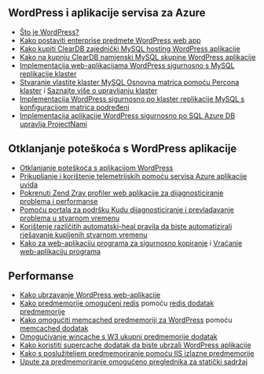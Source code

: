 ## <a name="wordpress-and-azure-app-service"></a>WordPress i aplikacije servisa za Azure

* [Što je WordPress?](https://wordpress.org/)
* [Kako postaviti enterprise predmete WordPress web app](../articles/app-service-web/web-sites-php-enterprise-wordpress.md)
* [Kako kupiti ClearDB zajednički MySQL hosting WordPress aplikacije](http://blog.syntaxc4.net/post/2012/12/03/provisioning-a-mysql-database-from-the-windows-azure-store.aspx)
* [Kako na kupnju ClearDB namjenski MySQL skupine WordPress aplikacije](https://azure.microsoft.com/blog/announcing-new-mysql-premium-tiers-from-cleardb/)
* [Implementacija web-aplikacijama WordPress sigurnosno s MySQL replikacije klaster](/documentation/templates/wordpress-mysql-replication/)
* [Stvaranje vlastite klaster MySQL Osnovna matrica pomoću Percona klaster](/documentation/templates/mysql-ha-pxc/) i [Saznajte više o upravljanju klaster](https://github.com/fanjeffrey/axiom.articles/tree/master/pxc)
* [Implementacija WordPress sigurnosno po klaster replikacije MySQL s konfiguracijom matrica podređeni](/documentation/templates/mysql-replication/)
* [Implementacija aplikacije WordPress sigurnosno po SQL Azure DB upravlja ProjectNami](/marketplace/partners/projectnami/projectnami/)
  
## <a name="troubleshooting-wordpress-application"></a>Otklanjanje poteškoća s WordPress aplikacije

* [Otklanjanje poteškoća s aplikacijom WordPress](https://sunithamk.wordpress.com/2014/09/04/wordpress-troubleshooting-techniques-on-azure-websites/)
* [Prikupljanje i korištenje telemetrijskih pomoću servisa Azure aplikacije uvida](https://azure.microsoft.com/blog/usage-analytics-for-wordpress-with-azure-app-insights/)
* [Pokrenuti Zend Zray profiler web aplikacije za dijagnosticiranje problema i performanse](https://sunithamk.wordpress.com/2015/08/04/profiling-php-application-on-azure-web-apps/)
* [Pomoću portala za podršku Kudu dijagnosticiranje i prevladavanje problema u stvarnom vremenu](https://sunithamk.wordpress.com/2015/11/04/diagnose-and-mitigate-issues-with-azure-web-apps-support-portal/)
* [Korištenje različitih automatski-heal pravila da biste automatizirali rješavanje kupljenih stvarnom vremenu](http://microsoftazurewebsitescheatsheet.info/#auto-heal)
* [Kako za web-aplikaciju programa za sigurnosno kopiranje](../articles/app-service-web/web-sites-backup.md) i [Vraćanje web-aplikaciju programa](../articles/app-service-web/web-sites-restore.md)

## <a name="performance"></a>Performanse

* [Kako ubrzavanje WordPress web-aplikacije](https://sunithamk.wordpress.com/2014/08/01/10-ways-to-speed-up-your-wordpress-site-on-azure-websites/)
* [Kako predmemorije omogućeni redis](../articles/redis-cache/cache-dotnet-how-to-use-azure-redis-cache.md) pomoću [redis dodatak predmemorije](https://wordpress.org/plugins/wp-redis/)
* [Kako omogućiti memcached predmemoriji za WordPress](../articles/app-service-web/web-sites-connect-to-redis-using-memcache-protocol.md) pomoću [memcached dodatak](https://wordpress.org/plugins/memcached/)
* [Omogućivanje wincache s W3 ukupni predmemorije dodatak](https://wordpress.org/plugins/w3-total-cache/)
* [Kako koristiti supercache dodatak da biste ubrzali WordPress aplikacije](http://ruslany.net/2008/12/speed-up-wordpress-on-iis-70/)
* [Kako s poslužiteljem predmemoriranje pomoću IIS izlazne predmemorije](http://blogs.msdn.com/b/brian_swan/archive/2011/06/08/performance-tuning-php-apps-on-windows-iis-with-output-caching.aspx)
* [Upute za predmemoriranje omogućeno preglednika za statički sadržaj](http://www.iis.net/configreference/system.webserver/staticcontent)
